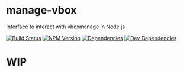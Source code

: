 # manage-vbox
Interface to interact with vboxmanage in Node.js

[buildImg]: https://img.shields.io/travis/mcflis/node-vboxmanage/master.svg?style=flat-square
[buildUrl]: https://travis-ci.org/mcflis/node-vboxmanage
[npmImg]: https://img.shields.io/npm/v/manage-vbox.svg?style=flat-square
[npmUrl]: https://www.npmjs.com/package/manage-vbox
[depsImg]: https://img.shields.io/david/mcflis/node-vboxmanage.svg?style=flat-square
[depsUrl]: https://david-dm.org/mcflis/node-vboxmanage
[devDepsImg]: https://img.shields.io/david/dev/mcflis/node-vboxmanage.svg?style=flat-square
[devDepsUrl]: https://david-dm.org/mcflis/node-vboxmanage?type=dev

[![Build Status][buildImg]][buildUrl]
[![NPM Version][npmImg]][npmUrl]
[![Dependencies][depsImg]][depsUrl]
[![Dev Dependencies][devDepsImg]][devDepsUrl]

# WIP